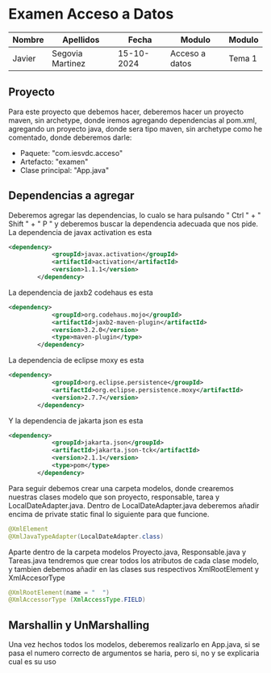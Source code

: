 # Examen Acceso a Datos

Nombre | Apellidos | Fecha | Modulo | Modulo
---------|----------|---------|---------|---------
 Javier | Segovia Martinez | 15-10-2024 | Acceso a datos | Tema 1

## Proyecto
Para este proyecto que debemos hacer, deberemos hacer un proyecto maven, sin archetype, donde iremos agregando dependencias al pom.xml, agregando un proyecto java, donde sera tipo maven, sin archetype como he comentado, donde deberemos darle:
-   Paquete: "com.iesvdc.acceso"
-   Artefacto: "examen"
-   Clase principal: "App.java"

## Dependencias a agregar
Deberemos agregar las dependencias, lo cualo se hara pulsando " Ctrl " + " Shift " + " P " y deberemos buscar la dependencia adecuada que nos pide.
La dependencia de javax activation es esta

```xml
<dependency>
            <groupId>javax.activation</groupId>
            <artifactId>activation</artifactId>
            <version>1.1.1</version>
        </dependency>
```

La dependencia de jaxb2 codehaus es esta

```xml
<dependency>
            <groupId>org.codehaus.mojo</groupId>
            <artifactId>jaxb2-maven-plugin</artifactId>
            <version>3.2.0</version>
            <type>maven-plugin</type>
        </dependency>
```

La dependencia de eclipse moxy es esta

```xml
<dependency>
            <groupId>org.eclipse.persistence</groupId>
            <artifactId>org.eclipse.persistence.moxy</artifactId>
            <version>2.7.7</version>
        </dependency>
```

Y la dependencia de jakarta json es esta

```xml
<dependency>
            <groupId>jakarta.json</groupId>
            <artifactId>jakarta.json-tck</artifactId>
            <version>2.1.1</version>
            <type>pom</type>
        </dependency>
```

Para seguir debemos crear una carpeta modelos, donde crearemos nuestras clases modelo que son proyecto, responsable, tarea y LocalDateAdapter.java.
Dentro de LocalDateAdapter.java deberemos añadir encima de private static final lo siguiente para que funcione.
```java
@XmlElement
@XmlJavaTypeAdapter(LocalDateAdapter.class)
```

Aparte dentro de la carpeta modelos Proyecto.java, Responsable.java y Tareas.java tendremos que crear todos los atributos de cada clase modelo, y tambien debemos añadir en las clases sus respectivos XmlRootElement y XmlAccesorType
```java
@XmlRootElement(name = "  ")
@XmlAccessorType (XmlAccessType.FIELD)
```
## Marshallin y UnMarshalling
Una vez hechos todos los modelos, deberemos realizarlo en App.java, si se pasa el numero correcto de argumentos se haria, pero si, no y se explicaria cual es su uso
        
